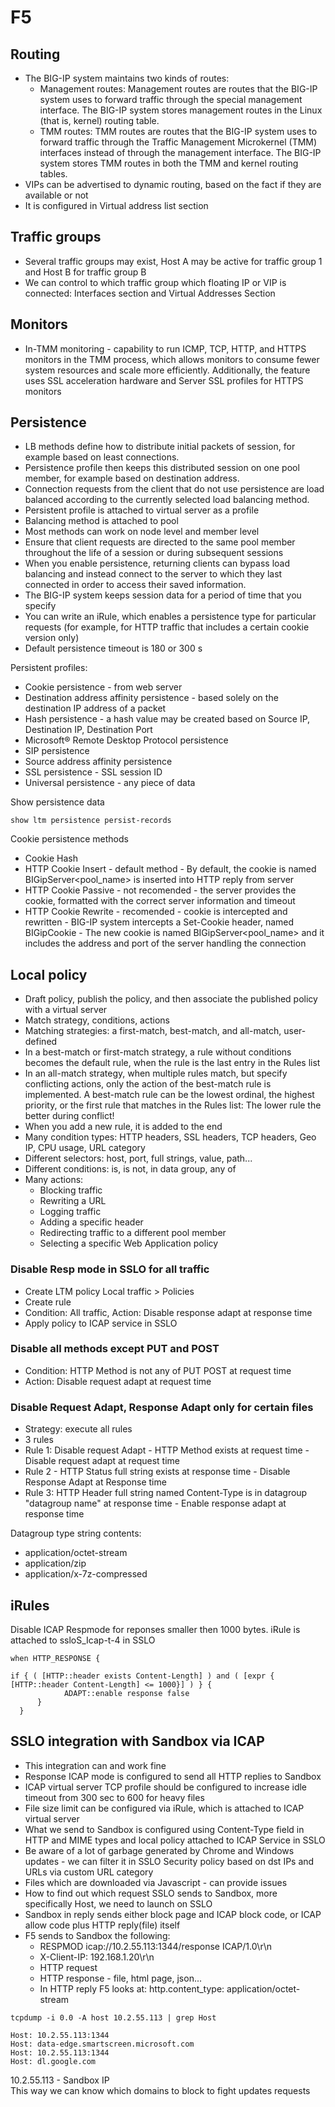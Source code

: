 # F5

## Routing

- The BIG-IP system maintains two kinds of routes:
    - Management routes: Management routes are routes that the BIG-IP system uses to forward traffic through the special management interface. The BIG-IP system stores management routes in the Linux (that is, kernel) routing table.
    - TMM routes: TMM routes are routes that the BIG-IP system uses to forward traffic through the Traffic Management Microkernel (TMM) interfaces instead of through the management interface. The BIG-IP system stores TMM routes in both the TMM and kernel routing tables.
- VIPs can be advertised to dynamic routing, based on the fact if they are available or not
- It is configured in Virtual address list section
 

## Traffic groups

- Several traffic groups may exist, Host A may be active for traffic group 1 and Host B for traffic group B
- We can control to which traffic group which floating IP or VIP is connected: Interfaces section and Virtual Addresses Section

## Monitors

- In-TMM monitoring - capability to run ICMP, TCP, HTTP, and HTTPS monitors in the TMM process, which allows monitors to consume fewer system resources and scale more efficiently. Additionally, the feature uses SSL acceleration hardware and Server SSL profiles for HTTPS monitors

## Persistence

- LB methods define how to distribute initial packets of session, for example based on least connections.
- Persistence profile then keeps this distributed session on one pool member, for example based on destination address.
- Connection requests from the client that do not use persistence are load balanced according to the currently selected load balancing method.
- Persistent profile is attached to virtual server as a profile
- Balancing method is attached to pool
- Most methods can work on node level and member level
- Ensure that client requests are directed to the same pool member throughout the life of a session or during subsequent sessions
- When you enable persistence, returning clients can bypass load balancing and instead connect to the server to which they last connected in order to access their saved information.
- The BIG-IP system keeps session data for a period of time that you specify
- You can write an iRule, which enables a persistence type for particular requests (for example, for HTTP traffic that includes a certain cookie version only)
- Default persistence timeout is 180 or 300 s

Persistent profiles:

- Cookie persistence - from web server
- Destination address affinity persistence - based solely on the destination IP address of a packet
- Hash persistence - a hash value may be created based on Source IP, Destination IP, Destination Port
- Microsoft® Remote Desktop Protocol persistence
- SIP persistence
- Source address affinity persistence
- SSL persistence - SSL session ID
- Universal persistence - any piece of data

Show persistence data

```
show ltm persistence persist-records
```

Cookie persistence methods

- Cookie Hash
- HTTP Cookie Insert - default method - By default, the cookie is named BIGipServer<pool_name> is inserted into HTTP reply from server
- HTTP Cookie Passive - not recomended - the server provides the cookie, formatted with the correct server information and timeout
- HTTP Cookie Rewrite - recomended - cookie is intercepted and rewritten - BIG-IP system intercepts a Set-Cookie header, named BIGipCookie -  The new cookie is named BIGipServer<pool_name> and it includes the address and port of the server handling the connection

## Local policy

- Draft policy, publish the policy, and then associate the published policy with a virtual server
- Match strategy, conditions, actions
- Matching strategies: a first-match, best-match, and all-match, user-defined
- In a best-match or first-match strategy, a rule without conditions becomes the default rule, when the rule is the last entry in the Rules list
- In an all-match strategy, when multiple rules match, but specify conflicting actions, only the action of the best-match rule is implemented. A best-match rule can be the lowest ordinal, the highest priority, or the first rule that matches in the Rules list: The lower rule the better during conflict!
- When you add a new rule, it is added to the end
- Many condition types: HTTP headers, SSL headers, TCP headers, Geo IP, CPU usage, URL category
- Different selectors: host, port, full strings, value, path...
- Different conditions: is, is not, in data group, any of
- Many actions:
    - Blocking traffic
    - Rewriting a URL
    - Logging traffic
    - Adding a specific header
    - Redirecting traffic to a different pool member
    - Selecting a specific Web Application policy

### Disable Resp mode in SSLO for all traffic

- Create LTM policy Local traffic > Policies
- Create rule
- Condition: All traffic, Action: Disable response adapt at response time
- Apply policy to ICAP service in SSLO

### Disable all methods except PUT and POST

- Condition: HTTP Method is not any of PUT POST at request time
- Action: Disable request adapt at request time

### Disable Request Adapt, Response Adapt only for certain files

- Strategy: execute all rules
- 3 rules
- Rule 1: Disable request Adapt - HTTP Method exists at request time - Disable request adapt at request time
- Rule 2 - HTTP Status full string exists at response time - Disable Response Adapt at Response time
- Rule 3: HTTP Header full string named Content-Type is in datagroup "datagroup name" at response time - Enable response adapt at response time

Datagroup type string contents:

- application/octet-stream
- application/zip
- application/x-7z-compressed

## iRules

Disable ICAP Respmode for reponses smaller then 1000 bytes. iRule is attached to ssloS_Icap-t-4 in SSLO

```
when HTTP_RESPONSE {

if { ( [HTTP::header exists Content-Length] ) and ( [expr { [HTTP::header Content-Length] <= 1000}] ) } {
            ADAPT::enable response false
      }
  }
```

## SSLO integration with Sandbox via ICAP

- This integration can and work fine
- Response ICAP mode is configured to send all HTTP replies to Sandbox
- ICAP virtual server TCP profile should be configured to increase idle timeout from 300 sec to 600 for heavy files
- File size limit can be configured via iRule, which is attached to ICAP virtual server
- What we send to Sandbox is configured using Content-Type field in HTTP and MIME types and local policy attached to ICAP Service in SSLO
- Be aware of a lot of garbage generated by Chrome and Windows updates - we can filter it in SSLO Security policy based on dst IPs and URLs via custom URL category
- Files which are downloaded via Javascript - can provide issues
- How to find out which request SSLO sends to Sandbox, more specifically Host, we need to launch on SSLO
- Sandbox in reply sends either block page and ICAP block code, or ICAP allow code plus HTTP reply(file) itself
- F5 sends to Sandbox the following:
    - RESPMOD icap://10.2.55.113:1344/response ICAP/1.0\r\n
    - X-Client-IP: 192.168.1.20\r\n
    - HTTP request
    - HTTP response - file, html page, json...
    - In HTTP reply F5 looks at: http.content_type: application/octet-stream

```
tcpdump -i 0.0 -A host 10.2.55.113 | grep Host

Host: 10.2.55.113:1344
Host: data-edge.smartscreen.microsoft.com
Host: 10.2.55.113:1344
Host: dl.google.com
```
10.2.55.113 - Sandbox IP  
This way we can know which domains to block to fight updates requests
